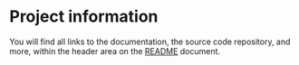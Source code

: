 # Project information

You will find all links to the documentation, the source code repository,
and more, within the header area on the [README](#readme) document.
